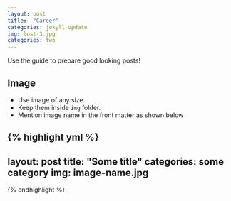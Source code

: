 ```yaml
---
layout: post
title:  "Career"
categories: jekyll update
img: lost-3.jpg
categories: two
---
```


Use the guide to prepare good looking posts!

## Image

- Use image of any size. 
- Keep them inside ``img`` folder.
- Mention image name in the front matter as shown below

{% highlight yml %}
---
layout: post
title:  "Some title"
categories: some category
img: image-name.jpg
---
{% endhighlight %}